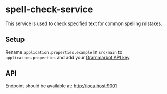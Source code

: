 # spell-check-service
This service is used to check specified text for common spelling mistakes.

## Setup
Rename `application.properties.example` in `src/main` to `application.properties` and add your [Grammarbot API key](https://www.grammarbot.io/signup).

## API
Endpoint should be available at: [http://localhost:9001](http://localhost:9001/actuator/info)

